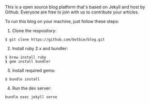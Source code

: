This is a open source blog platform that's based on Jekyll and host by Github. Everyone are free to join with us to contribute your articles.

To run this blog on your machine, just follow these steps:

1. Clone the respository:
```
$ git clone https://github.com/botbie/blog.git
```
2. Install ruby 2.x and bundler:
```
$ brew install ruby
$ gem install bundler
```
3. Install required gems:
```
$ bundle install
```
4. Run the dev server:
```
bundle exec jekyll serve
```
